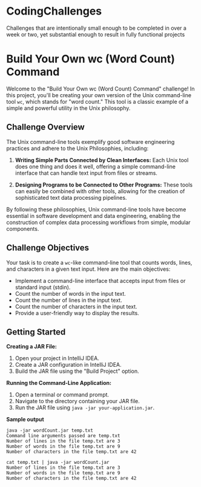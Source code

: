 # CodingChallenges
Challenges that are intentionally small enough to be completed in over a week or two, yet substantial enough to result in fully functional projects
# Build Your Own wc (Word Count) Command

Welcome to the "Build Your Own wc (Word Count) Command" challenge! In this project, you'll be creating your own version of the Unix command-line tool `wc`, which stands for "word count." This tool is a classic example of a simple and powerful utility in the Unix philosophy.

## Challenge Overview

The Unix command-line tools exemplify good software engineering practices and adhere to the Unix Philosophies, including:

1. **Writing Simple Parts Connected by Clean Interfaces:** Each Unix tool does one thing and does it well, offering a simple command-line interface that can handle text input from files or streams.

2. **Designing Programs to be Connected to Other Programs:** These tools can easily be combined with other tools, allowing for the creation of sophisticated text data processing pipelines.

By following these philosophies, Unix command-line tools have become essential in software development and data engineering, enabling the construction of complex data processing workflows from simple, modular components.

## Challenge Objectives

Your task is to create a `wc`-like command-line tool that counts words, lines, and characters in a given text input. Here are the main objectives:

- Implement a command-line interface that accepts input from files or standard input (stdin).
- Count the number of words in the input text.
- Count the number of lines in the input text.
- Count the number of characters in the input text.
- Provide a user-friendly way to display the results.

## Getting Started

**Creating a JAR File:**

1. Open your project in IntelliJ IDEA.
3. Create a JAR configuration in IntelliJ IDEA.
4. Build the JAR file using the "Build Project" option.

**Running the Command-Line Application:**

1. Open a terminal or command prompt.
2. Navigate to the directory containing your JAR file.
3. Run the JAR file using `java -jar your-application.jar`.

**Sample output**

```
java -jar wordCount.jar temp.txt
Command line arguments passed are temp.txt
Number of lines in the file temp.txt are 3
Number of words in the file temp.txt are 9
Number of characters in the file temp.txt are 42
```

```
cat temp.txt | java -jar wordCount.jar 
Number of lines in the file temp.txt are 3
Number of words in the file temp.txt are 9
Number of characters in the file temp.txt are 42
```
